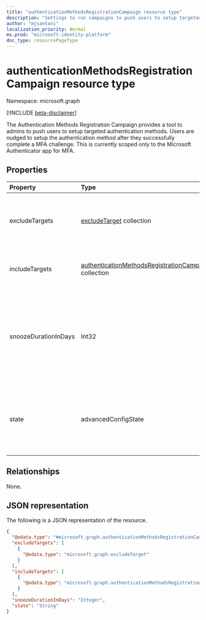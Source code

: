 ```yaml
---
title: "authenticationMethodsRegistrationCampaign resource type"
description: "Settings to run campaigns to push users to setup targeted authentication methods."
author: "mjsantani"
localization_priority: Normal
ms.prod: "microsoft-identity-platform"
doc_type: resourcePageType
---
```


# authenticationMethodsRegistrationCampaign resource type

Namespace: microsoft.graph

[!INCLUDE [beta-disclaimer](../../includes/beta-disclaimer.md)]

The Authentication Methods Registration Campaign provides a tool to admins to push users to setup targeted authentication methods. Users are nudged to setup the authentication method after they successfully complete a MFA challenge. This is currently scoped only to the Microsoft Authenticator app for MFA.

## Properties
|Property|Type|Description|
|:---|:---|:---|
|excludeTargets|[excludeTarget](../resources/excludetarget.md) collection|Users and groups of users that are excluded from being nudged to setup the authentication method.|
|includeTargets|[authenticationMethodsRegistrationCampaignIncludeTarget](../resources/authenticationmethodsregistrationcampaignincludetarget.md) collection|Users and groups of users that will be nudged to setup the authentication method.|
|snoozeDurationInDays|Int32|Defines after how many days the user will see the nudge again if the user taps on "Not now" and snoozes the prompt. Minimum 0 days. Maximum: 14 days. If value is “0” – User is nudged during every MFA attempt.|
|state|advancedConfigState|Setting used to enable/disable the feature. The "default" value currently maps to "disabled". Possible values are: `default`, `enabled`, `disabled`, `unknownFutureValue`.|

## Relationships
None.

## JSON representation
The following is a JSON representation of the resource.
<!-- {
  "blockType": "resource",
  "@odata.type": "microsoft.graph.authenticationMethodsRegistrationCampaign"
}
-->
``` json
{
  "@odata.type": "#microsoft.graph.authenticationMethodsRegistrationCampaign",
  "excludeTargets": [
    {
      "@odata.type": "microsoft.graph.excludeTarget"
    }
  ],
  "includeTargets": [
    {
      "@odata.type": "microsoft.graph.authenticationMethodsRegistrationCampaignIncludeTarget"
    }
  ],
  "snoozeDurationInDays": "Integer",
  "state": "String"
}
```

